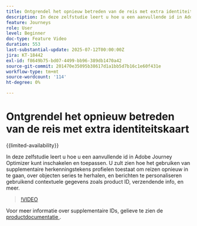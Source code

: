 ```yaml
---
title: Ontgrendel het opnieuw betreden van de reis met extra identiteitskaart
description: In deze zelfstudie leert u hoe u een aanvullende id in Adobe Journey Optimizer kunt inschakelen en toepassen. U zult zien hoe het gebruiken van supplementaire herkenningstekens profielen toestaat om reizen opnieuw in te gaan, over objecten series te herhalen, en berichten te personaliseren gebruikend contextuele gegevens zoals product ID, verzendende info, en meer.
feature: Journeys
role: User
level: Beginner
doc-type: Feature Video
duration: 553
last-substantial-update: 2025-07-12T00:00:00Z
jira: KT-18442
exl-id: f8649b75-bd07-4499-bb96-389db1470a42
source-git-commit: 201470e35095b38617d1a1bb5d7b16c1e60f431e
workflow-type: tm+mt
source-wordcount: '114'
ht-degree: 0%

---
```


# Ontgrendel het opnieuw betreden van de reis met extra identiteitskaart

{{limited-availability}}

In deze zelfstudie leert u hoe u een aanvullende id in Adobe Journey Optimizer kunt inschakelen en toepassen. U zult zien hoe het gebruiken van supplementaire herkenningstekens profielen toestaat om reizen opnieuw in te gaan, over objecten series te herhalen, en berichten te personaliseren gebruikend contextuele gegevens zoals product ID, verzendende info, en meer.

>[!VIDEO](https://video.tv.adobe.com/v/3464792/?learn=on&enablevpops)

Voor meer informatie over supplementaire IDs, gelieve te zien de [ productdocumentatie ](https://experienceleague.adobe.com/en/docs/journey-optimizer/using/orchestrate-journeys/manage-journey/supplemental-identifier).

